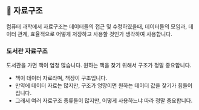 ## 📌 자료구조
컴퓨터 과학에서 자료구조는 데이터들의 접근 및 수정하였을때, 데이터들의 모임과, 데이터 관계, 효율적으로 어떻게 저장하고 사용할 것인가 생각하여 사용합니다. 
### 도서관 자료구조
도서관을 가면 책이 엄청 많습니다. 원하는 책을 찿기 위해서 구조가 정말 중요합니다.
+ 책이 데이터 자료라며, 책장이 구조입니다.
+ 만약에 데이터 자료는 많지만, 구조가 엉망이면 원하는 데이터 값을 찿기가 힘들어집니다.
+ 그래서 여러 자료구조 종류들이 많지만, 어떻게 사용하느냐 따라 정말 중요합니다.

